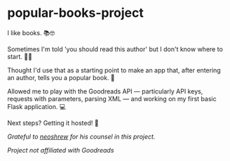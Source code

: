 # popular-books-project
I like books. 📚🤓

Sometimes I'm told 'you should read this author' but I don't know where to start. 🤔😬

Thought I'd use that as a starting point to make an app that, after entering an author, tells you a popular book. 🤗

Allowed me to play with the Goodreads API — particularly API keys, requests with parameters, parsing XML — and working on my first basic Flask application. 💻

Next steps? Getting it hosted! 🚀

_Grateful to [neoshrew](https://github.com/neoshrew/) for his counsel in this project._

_Project not affiliated with Goodreads_
